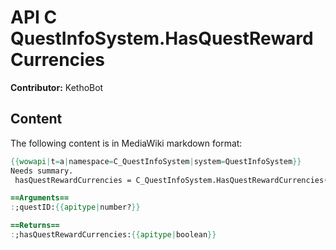 # API C QuestInfoSystem.HasQuestRewardCurrencies

**Contributor:** KethoBot

## Content

The following content is in MediaWiki markdown format:

```mediawiki
{{wowapi|t=a|namespace=C_QuestInfoSystem|system=QuestInfoSystem}}
Needs summary.
 hasQuestRewardCurrencies = C_QuestInfoSystem.HasQuestRewardCurrencies([questID])

==Arguments==
:;questID:{{apitype|number?}}

==Returns==
:;hasQuestRewardCurrencies:{{apitype|boolean}}
```